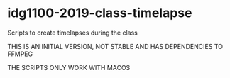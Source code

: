# idg1100-2019-class-timelapse
Scripts to create timelapses during the class

THIS IS AN INITIAL VERSION, NOT STABLE AND HAS DEPENDENCIES TO FFMPEG

THE SCRIPTS ONLY WORK WITH MACOS
